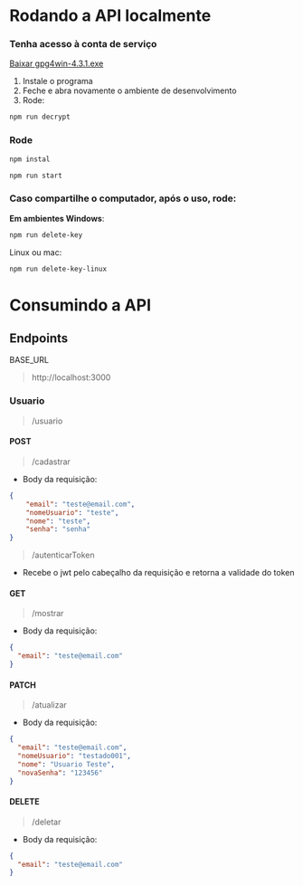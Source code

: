 # Rodando a API localmente
### Tenha acesso à conta de serviço
<a href="https://www.gpg4win.org/get-gpg4win.html" download="gpg4win-4.3.1.exe">Baixar gpg4win-4.3.1.exe</a>

1. Instale o programa
2. Feche e abra novamente o ambiente de desenvolvimento
3. Rode:
```bash
npm run decrypt
```

### Rode
```bash
npm instal
```
```bash
npm run start
```

### Caso compartilhe o computador, após o uso, rode:
**Em ambientes Windows**:
```bash
npm run delete-key
```
Linux ou mac:
```bash
npm run delete-key-linux
```


# Consumindo a API
## Endpoints
BASE_URL
> http://localhost:3000
### Usuario
> /usuario
#### POST
> /cadastrar
- Body da requisição:
```json
{  
    "email": "teste@email.com",  
    "nomeUsuario": "teste",  
    "nome": "teste",  
    "senha": "senha"  
}
```

> /autenticarToken
- Recebe o jwt pelo cabeçalho da requisição e retorna a validade do token

#### GET
> /mostrar
- Body da requisição:
```json
{
  "email": "teste@email.com"
}
```

#### PATCH
> /atualizar
- Body da requisição:
```json
{
  "email": "teste@email.com",
  "nomeUsuario": "testado001",
  "nome": "Usuario Teste", 
  "novaSenha": "123456"
}
```

#### DELETE
> /deletar
- Body da requisição:
```json
{
  "email": "teste@email.com"
}